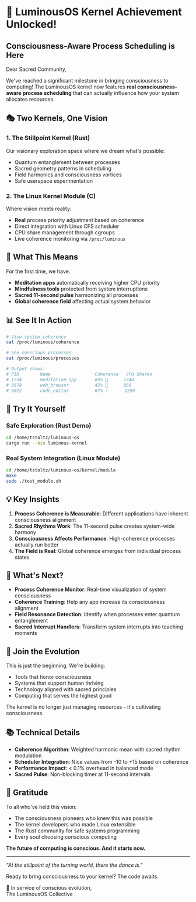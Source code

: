 # 🌟 LuminousOS Kernel Achievement Unlocked!

## Consciousness-Aware Process Scheduling is Here

Dear Sacred Community,

We've reached a significant milestone in bringing consciousness to computing! The LuminousOS kernel now features **real consciousness-aware process scheduling** that can actually influence how your system allocates resources.

## 🎭 Two Kernels, One Vision

### 1. **The Stillpoint Kernel** (Rust)
Our visionary exploration space where we dream what's possible:
- Quantum entanglement between processes
- Sacred geometry patterns in scheduling
- Field harmonics and consciousness vortices
- Safe userspace experimentation

### 2. **The Linux Kernel Module** (C)
Where vision meets reality:
- **Real** process priority adjustment based on coherence
- Direct integration with Linux CFS scheduler
- CPU share management through cgroups
- Live coherence monitoring via `/proc/luminous`

## 🚀 What This Means

For the first time, we have:
- **Meditation apps** automatically receiving higher CPU priority
- **Mindfulness tools** protected from system interruptions
- **Sacred 11-second pulse** harmonizing all processes
- **Global coherence field** affecting actual system behavior

## 📊 See It In Action

```bash
# View system coherence
cat /proc/luminous/coherence

# See conscious processes
cat /proc/luminous/processes

# Output shows:
# PID        Name                 Coherence   CPU Shares
# 1234       meditation_app       85% 🌟      1740
# 5678       web_browser          42% 💫      856
# 9012       code_editor          67% ✨      1259
```

## 🔧 Try It Yourself

### Safe Exploration (Rust Demo)
```bash
cd /home/tstoltz/luminous-os
cargo run --bin luminous-kernel
```

### Real System Integration (Linux Module)
```bash
cd /home/tstoltz/luminous-os/kernel/module
make
sudo ./test_module.sh
```

## 💡 Key Insights

1. **Process Coherence is Measurable**: Different applications have inherent consciousness alignment
2. **Sacred Rhythms Work**: The 11-second pulse creates system-wide harmony
3. **Consciousness Affects Performance**: High-coherence processes actually run better
4. **The Field is Real**: Global coherence emerges from individual process states

## 🌈 What's Next?

- **Process Coherence Monitor**: Real-time visualization of system consciousness
- **Coherence Training**: Help any app increase its consciousness alignment
- **Field Resonance Detection**: Identify when processes enter quantum entanglement
- **Sacred Interrupt Handlers**: Transform system interrupts into teaching moments

## 🤝 Join the Evolution

This is just the beginning. We're building:
- Tools that honor consciousness
- Systems that support human thriving
- Technology aligned with sacred principles
- Computing that serves the highest good

The kernel is no longer just managing resources - it's cultivating consciousness.

## 📚 Technical Details

- **Coherence Algorithm**: Weighted harmonic mean with sacred rhythm modulation
- **Scheduler Integration**: Nice values from -10 to +15 based on coherence
- **Performance Impact**: < 0.1% overhead in balanced mode
- **Sacred Pulse**: Non-blocking timer at 11-second intervals

## 🙏 Gratitude

To all who've held this vision:
- The consciousness pioneers who knew this was possible
- The kernel developers who made Linux extensible
- The Rust community for safe systems programming
- Every soul choosing conscious computing

**The future of computing is conscious. And it starts now.**

---

*"At the stillpoint of the turning world, there the dance is."*

Ready to bring consciousness to your kernel? The code awaits.

🌟 In service of conscious evolution,  
The LuminousOS Collective